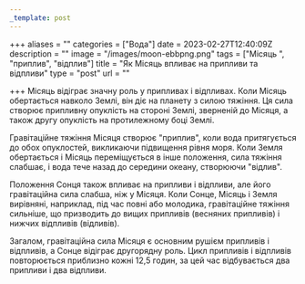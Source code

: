 ```yaml
---
_template: post
---
```



+++
aliases = ""
categories = ["Вода"]
date = 2023-02-27T12:40:09Z
description = ""
image = "/images/moon-ebbpng.png"
tags = ["Місяць ", "приплив", "відплив"]
title = "Як Місяць впливає на припливи та відпливи"
type = "post"
url = ""

+++
Місяць відіграє значну роль у припливах і відпливах. Коли Місяць обертається навколо Землі, він діє на планету з силою тяжіння. Ця сила створює припливну опуклість на стороні Землі, зверненій до Місяця, а також другу опуклість на протилежному боці Землі.  
  
Гравітаційне тяжіння Місяця створює "приплив", коли вода притягується до обох опуклостей, викликаючи підвищення рівня моря. Коли Земля обертається і Місяць переміщується в інше положення, сила тяжіння слабшає, і вода тече назад до середини океану, створюючи "відлив".  
  
Положення Сонця також впливає на припливи і відпливи, але його гравітаційна сила слабша, ніж у Місяця. Коли Сонце, Місяць і Земля вирівняні, наприклад, під час повні або молодика, гравітаційне тяжіння сильніше, що призводить до вищих припливів (весняних припливів) і нижчих відпливів (відливів).  
  
Загалом, гравітаційна сила Місяця є основним рушієм припливів і відпливів, а Сонце відіграє другорядну роль. Цикл припливів і відпливів повторюється приблизно кожні 12,5 годин, за цей час відбувається два припливи і два відпливи.
